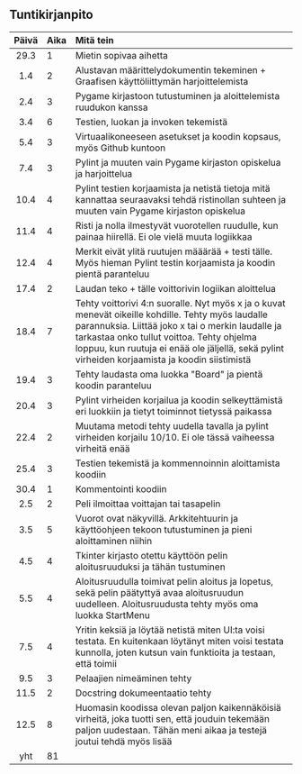 ## Tuntikirjanpito

| Päivä | Aika | Mitä tein  |
| :----:|:-----| :-----|
| 29.3  |  1   | Mietin sopivaa aihetta |
| 1.4   |  2   | Alustavan määrittelydokumentin tekeminen + Graafisen käyttöliittymän harjoittelemista |
| 2.4   |  3   | Pygame kirjastoon tutustuminen ja aloittelemista ruudukon kanssa |
| 3.4   |  6   | Testien, luokan ja invoken tekemistä |
| 5.4   |  3   | Virtuaalikoneeseen asetukset ja koodin kopsaus, myös Github kuntoon |
| 7.4   |  3   | Pylint ja muuten vain Pygame kirjaston opiskelua ja harjoittelua |
| 10.4  |  4   | Pylint testien korjaamista ja netistä tietoja mitä kannattaa seuraavaksi tehdä ristinollan suhteen ja muuten vain Pygame kirjaston opiskelua |
| 11.4  |  4   | Risti ja nolla ilmestyvät vuorotellen ruudulle, kun painaa hiirellä. Ei ole vielä muuta logiikkaa |
| 12.4  |  4   | Merkit eivät ylitä ruutujen määärää + testi tälle. Myös hieman Pylint testin korjaamista ja koodin pientä paranteluu |
| 17.4  |  2   | Laudan teko + tälle voittorivin logiikan aloittelua |
| 18.4  |  7   | Tehty voittorivi 4:n suoralle. Nyt myös x ja o kuvat menevät oikeille kohdille. Tehty myös laudalle parannuksia. Liittää joko x tai o merkin laudalle ja tarkastaa onko tullut voittoa. Tehty ohjelma loppuu, kun ruutuja ei enää ole jäljellä, sekä pylint virheiden korjaamista ja koodin siistimistä |
| 19.4  |  3   | Tehty laudasta oma luokka "Board" ja pientä koodin paranteluu |
| 20.4  |  3   | Pylint virheiden korjailua ja koodin selkeyttämistä eri luokkiin ja tietyt toiminnot tietyssä paikassa |
| 22.4  |  2   | Muutama metodi tehty uudella tavalla ja pylint virheiden korjailu 10/10. Ei ole tässä vaiheessa virheitä enää |
| 25.4  |  3   | Testien tekemistä ja kommennoinnin aloittamista koodiin |
| 30.4  |  1   | Kommentointi koodiin |
| 2.5   |  2   | Peli ilmoittaa voittajan tai tasapelin |
| 3.5   |  5   | Vuorot ovat näkyvillä. Arkkitehtuurin ja käyttöohjeen tekoon tutustuminen ja pieni aloittaminen niihin |
| 4.5   |  4   | Tkinter kirjasto otettu käyttöön pelin aloitusruuduksi ja tähän tustuminen |
| 5.5   |  4   | Aloitusruudulla toimivat pelin aloitus ja lopetus, sekä pelin päätyttyä avaa aloitusruudun uudelleen. Aloitusruudusta tehty myös oma luokka StartMenu |
| 7.5   |  4   | Yritin keksiä ja löytää netistä miten UI:ta voisi testata. En kuitenkaan löytänyt miten voisi testata kunnolla, joten kutsun vain funktioita ja testaan, että toimii |
| 9.5   |  3   | Pelaajien nimeäminen tehty |
| 11.5  |  2   | Docstring dokumeentaatio tehty |
| 12.5  |  8   | Huomasin koodissa olevan paljon kaikennäköisiä virheitä, joka tuotti sen, että jouduin tekemään paljon uudestaan. Tähän meni aikaa ja testejä joutui tehdä myös lisää |
| yht   |  81  | | 
